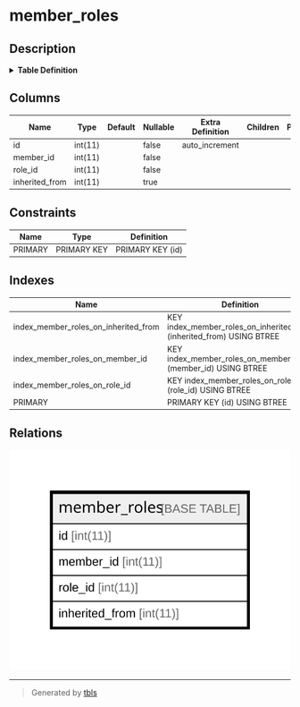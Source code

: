 # member_roles

## Description

<details>
<summary><strong>Table Definition</strong></summary>

```sql
CREATE TABLE `member_roles` (
  `id` int(11) NOT NULL AUTO_INCREMENT,
  `member_id` int(11) NOT NULL,
  `role_id` int(11) NOT NULL,
  `inherited_from` int(11) DEFAULT NULL,
  PRIMARY KEY (`id`),
  KEY `index_member_roles_on_member_id` (`member_id`),
  KEY `index_member_roles_on_role_id` (`role_id`),
  KEY `index_member_roles_on_inherited_from` (`inherited_from`)
) ENGINE=InnoDB DEFAULT CHARSET=latin1
```

</details>

## Columns

| Name | Type | Default | Nullable | Extra Definition | Children | Parents | Comment |
| ---- | ---- | ------- | -------- | --------------- | -------- | ------- | ------- |
| id | int(11) |  | false | auto_increment |  |  |  |
| member_id | int(11) |  | false |  |  |  |  |
| role_id | int(11) |  | false |  |  |  |  |
| inherited_from | int(11) |  | true |  |  |  |  |

## Constraints

| Name | Type | Definition |
| ---- | ---- | ---------- |
| PRIMARY | PRIMARY KEY | PRIMARY KEY (id) |

## Indexes

| Name | Definition |
| ---- | ---------- |
| index_member_roles_on_inherited_from | KEY index_member_roles_on_inherited_from (inherited_from) USING BTREE |
| index_member_roles_on_member_id | KEY index_member_roles_on_member_id (member_id) USING BTREE |
| index_member_roles_on_role_id | KEY index_member_roles_on_role_id (role_id) USING BTREE |
| PRIMARY | PRIMARY KEY (id) USING BTREE |

## Relations

![er](member_roles.svg)

---

> Generated by [tbls](https://github.com/k1LoW/tbls)
